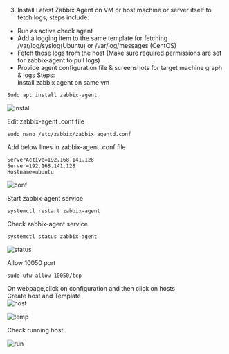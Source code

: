 3. Install Latest Zabbix Agent on VM or host machine or server itself to fetch logs, steps include:
- Run as active check agent
- Add a logging item to the same template for fetching /var/log/syslog(Ubuntu) or /var/log/messages
(CentOS)
- Fetch those logs from the host (Make sure required permissions are set for zabbix-agent to
pull logs)
- Provide agent configuration file & screenshots for target machine graph & logs
Steps:<br/>
Install zabbix agent on same vm<br/>
```
Sudo apt install zabbix-agent
```
![install](https://user-images.githubusercontent.com/53372486/144251605-3a00d753-6a90-4c0d-b01a-f5076421fc4f.png)<br/>

Edit zabbix-agent .conf file<br/>
```
sudo nano /etc/zabbix/zabbix_agentd.conf
```
Add below lines in zabbix-agent .conf file<br/>
```
ServerActive=192.168.141.128
Server=192.168.141.128
Hostname=ubuntu
```
![conf](https://user-images.githubusercontent.com/53372486/144251630-cf68ae98-13ec-4a1b-9b35-9f26f4197e4b.png)<br/>

Start zabbix-agent service<br/>
```
systemctl restart zabbix-agent 
```
Check zabbix-agent service<br/>
```
systemctl status zabbix-agent 
```
![status](https://user-images.githubusercontent.com/53372486/144251622-7ab1751b-3bf2-49fb-ac5a-3fec6a9aa068.png)<br/>

Allow 10050 port<br/>
```
sudo ufw allow 10050/tcp
```
On webpage,click on configuration and then click on hosts<br/>
Create host and Template<br/>
![host](https://user-images.githubusercontent.com/53372486/144251636-1ac627bc-a421-4540-ade4-06565c90d17e.png)<br/>

![temp](https://user-images.githubusercontent.com/53372486/144251629-c0cde0a5-c651-4931-abd1-1573082f2134.png)<br/>

Check running host<br/>

![run](https://user-images.githubusercontent.com/53372486/144251618-07e8c066-939d-4839-a04f-21967cafb61e.png)<br/>




